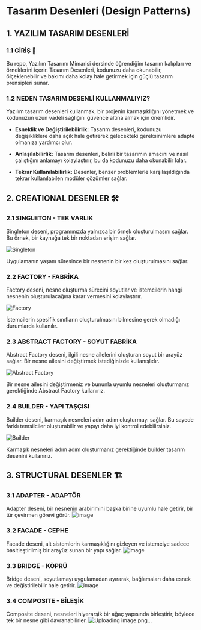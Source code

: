 # Tasarım Desenleri (Design Patterns)

## 1. YAZILIM TASARIM DESENLERİ

### 1.1 GİRİŞ 🚀

Bu repo, Yazılım Tasarımı Mimarisi dersinde öğrendiğim tasarım kalıpları ve örneklerini içerir. Tasarım Desenleri, kodunuzu daha okunabilir, ölçeklenebilir ve bakımı daha kolay hale getirmek için güçlü tasarım prensipleri sunar.

### 1.2 NEDEN TASARIM DESENLİ KULLANMALIYIZ?

Yazılım tasarım desenleri kullanmak, bir projenin karmaşıklığını yönetmek ve kodunuzun uzun vadeli sağlığını güvence altına almak için önemlidir.

- **Esneklik ve Değiştirilebilirlik:** Tasarım desenleri, kodunuzu değişikliklere daha açık hale getirerek gelecekteki gereksinimlere adapte olmanıza yardımcı olur.

- **Anlaşılabilirlik:** Tasarım desenleri, belirli bir tasarımın amacını ve nasıl çalıştığını anlamayı kolaylaştırır, bu da kodunuzu daha okunabilir kılar.

- **Tekrar Kullanılabilirlik:** Desenler, benzer problemlerle karşılaşıldığında tekrar kullanılabilen modüler çözümler sağlar.

## 2. CREATIONAL DESENLER 🛠️

### 2.1 SINGLETON - TEK VARLIK

Singleton deseni, programınızda yalnızca bir örnek oluşturulmasını sağlar. Bu örnek, bir kaynağa tek bir noktadan erişim sağlar.

![Singleton](https://github.com/aksoysoftware/DesingPatterns/assets/99371051/58ee1073-e8aa-4edf-bc4f-5998a8508088)

Uygulamanın yaşam süresince bir nesnenin bir kez oluşturulmasını sağlar.

### 2.2 FACTORY - FABRİKA

Factory deseni, nesne oluşturma sürecini soyutlar ve istemcilerin hangi nesnenin oluşturulacağına karar vermesini kolaylaştırır.

![Factory](https://github.com/aksoysoftware/DesingPatterns/assets/99371051/82f5890b-80cc-4347-9951-10eabb5e7d85)

İstemcilerin spesifik sınıfların oluşturulmasını bilmesine gerek olmadığı durumlarda kullanılır.

### 2.3 ABSTRACT FACTORY - SOYUT FABRİKA

Abstract Factory deseni, ilgili nesne ailelerini oluşturan soyut bir arayüz sağlar. Bir nesne ailesini değiştirmek istediğinizde kullanışlıdır.

![Abstract Factory](https://github.com/aksoysoftware/DesingPatterns/assets/99371051/fbaa35c3-7a4e-490f-806c-741e8b7069ad)

Bir nesne ailesini değiştirmeniz ve bununla uyumlu nesneleri oluşturmanız gerektiğinde Abstract Factory kullanırız.

### 2.4 BUILDER - YAPI TAŞÇISI

Builder deseni, karmaşık nesneleri adım adım oluşturmayı sağlar. Bu sayede farklı temsilciler oluşturabilir ve yapıyı daha iyi kontrol edebilirsiniz.

![Builder](https://github.com/aksoysoftware/DesingPatterns/assets/99371051/f635c449-7b08-4d46-a42f-60c9753bf0f2)

Karmaşık nesneleri adım adım oluşturmanız gerektiğinde builder tasarım desenini kullanırız.

## 3. STRUCTURAL DESENLER 🏗️

### 3.1 ADAPTER - ADAPTÖR

Adapter deseni, bir nesnenin arabirimini başka birine uyumlu hale getirir, bir tür çevirmen görevi görür.
![image](https://github.com/aksoysoftware/DesingPatterns/assets/99371051/b67baba5-bc55-43a3-aa90-237614136991)




### 3.2 FACADE - CEPHE

Facade deseni, alt sistemlerin karmaşıklığını gizleyen ve istemciye sadece basitleştirilmiş bir arayüz sunan bir yapı sağlar.
![image](https://github.com/aksoysoftware/DesingPatterns/assets/99371051/c6190467-a4e3-4129-a01e-55622930f417)


### 3.3 BRIDGE - KÖPRÜ

Bridge deseni, soyutlamayı uygulamadan ayırarak, bağlamaları daha esnek ve değiştirilebilir hale getirir.
![image](https://github.com/aksoysoftware/DesingPatterns/assets/99371051/3e6563e4-34ad-4360-afe1-46eae96abab4)


### 3.4 COMPOSITE - BİLEŞİK

Composite deseni, nesneleri hiyerarşik bir ağaç yapısında birleştirir, böylece tek bir nesne gibi davranabilirler.
![Uploading image.png…]()

